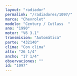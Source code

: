 ```yaml
---
layout: "radiador"
permalink: "/radiadores/1097/"
marca: "Chevrolet"
modelo: "Century / Cutlass  "
ano: "1990"
motor: "V6 3.1"
transmision: "Automática"
parte: "432140"
clima: "Con clima"
alto: "26 1/4"
ancho: "17 1/4"
observaciones: ""
id: "1097"
---
```


